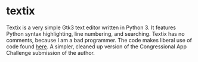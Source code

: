 # textix

Textix is a very simple Gtk3 text editor written in Python 3. It features Python syntax highlighting, line numbering, and searching. Textix has no comments, because I am a bad programmer. The code makes liberal use of code found [here](https://github.com/sebp/PyGObject-Tutorial). A simpler, cleaned up version of the Congressional App Challenge submission of the author. 
